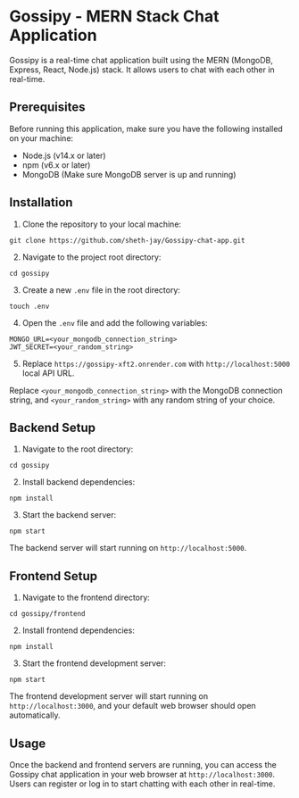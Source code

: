 # Gossipy - MERN Stack Chat Application

Gossipy is a real-time chat application built using the MERN (MongoDB, Express, React, Node.js) stack. It allows users to chat with each other in real-time.

## Prerequisites

Before running this application, make sure you have the following installed on your machine:

- Node.js (v14.x or later)
- npm (v6.x or later)
- MongoDB (Make sure MongoDB server is up and running)

## Installation

1. Clone the repository to your local machine:

```
git clone https://github.com/sheth-jay/Gossipy-chat-app.git
```

2. Navigate to the project root directory:

```
cd gossipy
```

3. Create a new `.env` file in the root directory:

```
touch .env
```

4. Open the `.env` file and add the following variables:

```plaintext
MONGO_URL=<your_mongodb_connection_string>
JWT_SECRET=<your_random_string>
```

5. Replace `https://gossipy-xft2.onrender.com` with `http://localhost:5000` local API URL.

Replace `<your_mongodb_connection_string>` with the MongoDB connection string, and `<your_random_string>` with any random string of your choice.

## Backend Setup

1. Navigate to the root directory:

```
cd gossipy
```

2. Install backend dependencies:

```
npm install
```

3. Start the backend server:

```
npm start
```

The backend server will start running on `http://localhost:5000`.

## Frontend Setup

1. Navigate to the frontend directory:

```
cd gossipy/frontend
```

2. Install frontend dependencies:

```
npm install
```

3. Start the frontend development server:

```
npm start
```

The frontend development server will start running on `http://localhost:3000`, and your default web browser should open automatically.

## Usage

Once the backend and frontend servers are running, you can access the Gossipy chat application in your web browser at `http://localhost:3000`. Users can register or log in to start chatting with each other in real-time.
